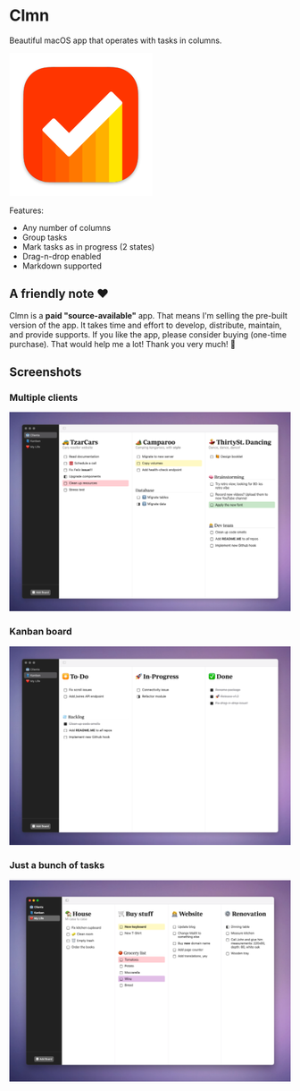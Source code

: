 # Clmn

Beautiful macOS app that operates with tasks in columns.

![](clmn.png)

Features:

+ Any number of columns
+ Group tasks
+ Mark tasks as in progress (2 states)
+ Drag-n-drop enabled
+ Markdown supported

## A friendly note ❤️

Clmn is a **paid "source-available"** app. That means I'm selling the pre-built version of the app. It takes time and effort to develop, distribute, maintain, and provide supports. If you like the app, please consider buying (one-time purchase). That would help me a lot! Thank you very much! 🙏

## Screenshots

### Multiple clients
![](clmn1.png)

### Kanban board
![](clmn2.png)

### Just a bunch of tasks
![](clmn3.png)
